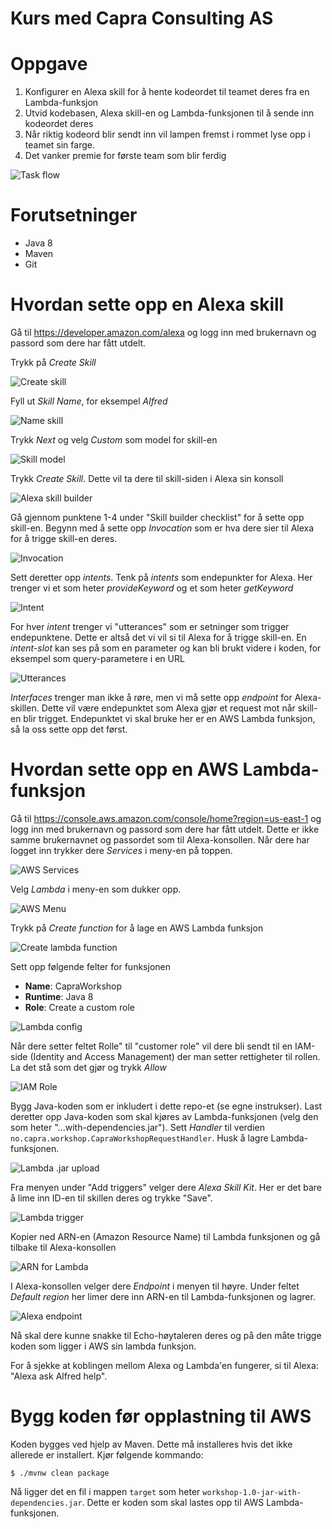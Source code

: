 # Kurs med Capra Consulting AS


# Oppgave

1. Konfigurer en Alexa skill for å hente kodeordet til teamet deres fra en Lambda-funksjon
2. Utvid kodebasen, Alexa skill-en og Lambda-funksjonen til å sende inn kodeordet deres
3. Når riktig kodeord blir sendt inn vil lampen fremst i rommet lyse opp i teamet sin farge.
4. Det vanker premie for første team som blir ferdig

![Task flow](./figs/flow.png)

# Forutsetninger

* Java 8
* Maven
* Git

# Hvordan sette opp en Alexa skill

Gå til https://developer.amazon.com/alexa og logg inn med brukernavn og passord som dere har fått utdelt.

Trykk på *Create Skill*

![Create skill](./figs/create-skill.png)

Fyll ut *Skill Name*, for eksempel *Alfred*

![Name skill](./figs/name-skill.png)

Trykk *Next* og velg *Custom* som model for skill-en

![Skill model](./figs/skill-model.png)

Trykk *Create Skill*. Dette vil ta dere til skill-siden i Alexa sin konsoll

![Alexa skill builder](./figs/skill-builder-checklist.png)

Gå gjennom punktene 1-4 under "Skill builder checklist" for å sette opp skill-en. Begynn med å sette opp *Invocation* som er hva dere sier til Alexa for å trigge skill-en deres.

![Invocation](./figs/invocation-name.png)

Sett deretter opp *intents*. Tenk på *intents* som endepunkter for Alexa. Her trenger vi et som heter *provideKeyword* og et som heter *getKeyword*

![Intent](./figs/intent.png)

For hver *intent* trenger vi "utterances" som er setninger som trigger endepunktene. Dette er altså det vi vil si til Alexa for å trigge skill-en. En *intent-slot* kan ses på som en parameter og kan bli brukt videre i koden, for eksempel som query-parametere i en URL

![Utterances](./figs/utterances.png)

*Interfaces* trenger man ikke å røre, men vi må sette opp *endpoint* for Alexa-skillen. Dette vil være endepunktet som Alexa gjør et request mot når skill-en blir trigget. Endepunktet vi skal bruke her er en AWS Lambda funksjon, så la oss sette opp det først.

# Hvordan sette opp en AWS Lambda-funksjon

Gå til https://console.aws.amazon.com/console/home?region=us-east-1 og logg inn med brukernavn og passord som dere har fått utdelt. Dette er ikke samme brukernavnet og passordet som til Alexa-konsollen. Når dere har logget inn trykker dere *Services* i meny-en på toppen.

![AWS Services](./figs/services.png)

Velg *Lambda* i meny-en som dukker opp.

![AWS Menu](./figs/lambda.png)

Trykk på *Create function* for å lage en AWS Lambda funksjon

![Create lambda function](./figs/create-lambda-function.png)


Sett opp følgende felter for funksjonen
* **Name**: CapraWorkshop
* **Runtime**: Java 8
* **Role**: Create a custom role
  
![Lambda config](./figs/lambda-config.png)
  
Når dere setter feltet Rolle" til "customer role" vil dere bli sendt til en IAM-side (Identity and Access Management) der man setter rettigheter til rollen. La det stå som det gjør og trykk *Allow*

![IAM Role](./figs/iam-role.png)

Bygg Java-koden som er inkludert i dette repo-et (se egne instrukser). Last deretter opp Java-koden som skal kjøres av Lambda-funksjonen (velg den som heter "...with-dependencies.jar").
Sett *Handler* til verdien `no.capra.workshop.CapraWorkshopRequestHandler`. Husk å lagre Lambda-funksjonen.

![Lambda .jar upload](./figs/upload-jar.png)

Fra menyen under "Add triggers" velger dere *Alexa Skill Kit*. Her er det bare å lime inn ID-en til skillen deres og trykke "Save".

![Lambda trigger](./figs/configure-alexa-skill.png)

Kopier ned ARN-en (Amazon Resource Name) til Lambda funksjonen og gå tilbake til Alexa-konsollen

![ARN for Lambda](./figs/find-arn.png)

I Alexa-konsollen velger dere *Endpoint* i menyen til høyre. Under feltet *Default region* her limer dere inn ARN-en til Lambda-funksjonen og lagrer.

![Alexa endpoint](./figs/set-endpoint.png)

Nå skal dere kunne snakke til Echo-høytaleren deres og på den måte trigge koden som ligger i AWS sin lambda funksjon. 

For å sjekke at koblingen mellom Alexa og Lambda'en fungerer, si til Alexa: "Alexa ask Alfred help". 

# Bygg koden før opplastning til AWS

Koden bygges ved hjelp av Maven. Dette må installeres hvis det ikke allerede er installert.
Kjør følgende kommando:

```
$ ./mvnw clean package
```

Nå ligger det en fil i mappen `target` som heter `workshop-1.0-jar-with-dependencies.jar`. Dette er koden som skal lastes opp til AWS Lambda-funksjonen.
